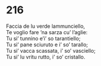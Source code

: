 # 216
  
Faccia de lu verde lammunciello,  
Te voglio fare ’na sarza cu’ l’aglie:  
Tu si’ tunnino e’i’ so tarantiello;  
Tu si’ pane sciuruto e i’ so’ tarallo;  
Tu si’ vacca scassata, i’ so’ vasciello;  
Tu si’ lu vritu rutto, i’ so’ cristallo.
